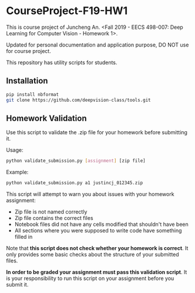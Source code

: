 # CourseProject-F19-HW1

This is course project of Juncheng An. <Fall 2019 - EECS 498-007: Deep Learning for Computer Vision - Homework 1>.  

Updated for personal documentation and application purpose, DO NOT use for course project.  


This repository has utility scripts for students.

## Installation

```bash
pip install nbformat
git clone https://github.com/deepvision-class/tools.git
```

## Homework Validation
Use this script to validate the .zip file for your homework before submitting it.

Usage:
```bash
python validate_submission.py [assignment] [zip file]
```

Example:
```bash
python validate_submission.py a1 justincj_012345.zip
```

This script will attempt to warn you about issues with your homework assignment:
- Zip file is not named correctly
- Zip file contains the correct files
- Notebook files did not have any cells modified that shouldn't have been
- All sections where you were supposed to write code have something filled in

Note that **this script does not check whether your homework is correct**.
It only provides some basic checks about the structure of your submitted files.

**In order to be graded your assignment must pass this validation script**.
It is your responsibility to run this script on your assignment before you submit it.
